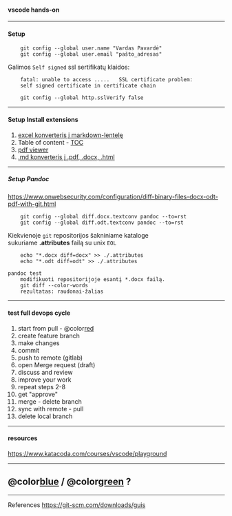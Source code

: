 #### vscode hands-on

---

#### Setup

```
    git config --global user.name "Vardas Pavardė"
    git config --global user.email "pašto_adresas"
```

Galimos `Self signed` ssl sertifikatų klaidos:

```
    fatal: unable to access .....   SSL certificate problem:
    self signed certificate in certificate chain

    git config --global http.sslVerify false
```

---

#### Setup Install extensions

1. [excel konverteris į markdown-lentelę](https://github.com/csholmq/vscode-excel-to-markdown-table)
2. Table of content - [TOC](https://marketplace.visualstudio.com/items?itemName=yzhang.markdown-all-in-one)
3. [pdf viewer](https://github.com/tomoki1207/vscode-pdfviewer)
4. [.md konverteris į .pdf, .docx, .html](https://github.com/dfinke/vscode-pandoc)

---

##### Setup Pandoc

<https://www.onwebsecurity.com/configuration/diff-binary-files-docx-odt-pdf-with-git.html>

```
    git config --global diff.docx.textconv pandoc --to=rst
    git config --global diff.odt.textconv pandoc --to=rst
```

Kiekvienoje `git` repositorijos šakniniame kataloge  
sukuriame **.attributes** failą su unix `EOL`

```
    echo "*.docx diff=docx" >> ./.attributes
    echo "*.odt diff=odt" >> ./.attributes
```

```
pandoc test
    modifikuoti repositorijoje esantį *.docx failą.
    git diff --color-words
    rezultatas: raudonai-žalias

```

---

#### test full devops cycle

1. start from pull - @color[red](allways)
2. create feature branch
3. make changes
4. commit
5. push to remote (gitlab)
6. open Merge request (draft)
7. discuss and review
8. improve your work
9. repeat steps 2-8
10. get "approve"
11. merge - delete branch
12. sync with remote - pull
13. delete local branch

---

#### resources

<https://www.katacoda.com/courses/vscode/playground>

---

## @color[blue](Q) / @color[green](A) ?

---

References
<https://git-scm.com/downloads/guis>
